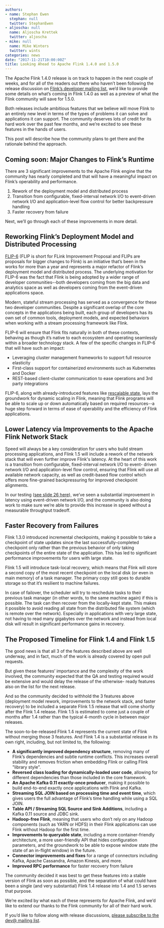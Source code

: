 ```yaml
---
authors:
- name: Stephan Ewen
  stephan: null
  twitter: StephanEwen
- aljoscha: null
  name: Aljoscha Krettek
  twitter: aljoscha
- mike: null
  name: Mike Winters
  twitter: wints
categories: news
date: "2017-11-21T10:00:00Z"
title: Looking Ahead to Apache Flink 1.4.0 and 1.5.0
---
```


The Apache Flink 1.4.0 release is on track to happen in the next couple of weeks, and for all of the
readers out there who haven’t been following the release discussion on [Flink’s developer mailing
list](http://flink.apache.org/community.html#mailing-lists), we’d like to provide some details on
what’s coming in Flink 1.4.0 as well as a preview of what the Flink community will save for 1.5.0.

Both releases include ambitious features that we believe will move Flink to an entirely new level in
terms of the types of problems it can solve and applications it can support. The community deserves
lots of credit for its hard work over the past few months, and we’re excited to see these features
in the hands of users.

This post will describe how the community plans to get there and the rationale behind the approach.

## Coming soon: Major Changes to Flink’s Runtime

There are 3 significant improvements to the Apache Flink engine that the community has nearly
completed and that will have a meaningful impact on Flink’s operability and performance.

1. Rework of the deployment model and distributed process
2. Transition from configurable, fixed-interval network I/O to event-driven network I/O and application-level flow control for better backpressure handling
3. Faster recovery from failure

Next, we’ll go through each of these improvements in more detail.

## Reworking Flink’s Deployment Model and Distributed Processing

[FLIP-6](https://cwiki.apache.org/confluence/pages/viewpage.action?pageId=65147077) (FLIP is short for
FLink Improvement Proposal and FLIPs are proposals for bigger changes to Flink) is an initiative
that’s been in the works for more than a year and represents a major refactor of Flink’s deployment
model and distributed process. The underlying motivation for FLIP-6 was the fact that Flink is being
adopted by a wider range of developer communities--both developers coming from the big data and
analytics space as well as developers coming from the event-driven applications space.

Modern, stateful stream processing has served as a convergence for these two developer communities.
Despite a significant overlap of the core concepts in the applications being built, each group of
developers has its own set of common tools, deployment models, and expected behaviors when working
with a stream processing framework like Flink.

FLIP-6 will ensure that Flink fits naturally in both of these contexts, behaving as though it’s
native to each ecosystem and operating seamlessly within a broader technology stack. A few of the
specific changes in FLIP-6 that will have such an impact:

 - Leveraging cluster management frameworks to support full resource elasticity
 - First-class support for containerized environments such as Kubernetes and Docker
 - REST-based client-cluster communication to ease operations and 3rd party integrations

FLIP-6, along with already-introduced features like
[rescalable state](https://data-artisans.com/blog/apache-flink-at-mediamath-rescaling-stateful-applications),
lays the groundwork for dynamic scaling in Flink, meaning that Flink programs will be able to scale up or down
automatically based on required resources--a huge step forward in terms of ease of operability and
the efficiency of Flink applications.

## Lower Latency via Improvements to the Apache Flink Network Stack

Speed will always be a key consideration for users who build stream processing applications, and
Flink 1.5 will include a rework of the network stack that will even further improve Flink's latency.
At the heart of this work is a transition from configurable, fixed-interval network I/O to event-
driven network I/O and application-level flow control, ensuring that Flink will use all available
network capacity, as well as credit-based flow control which offers more fine-grained backpressuring
for improved checkpoint alignments.

In our testing ([see slide 26 here](https://www.slideshare.net/FlinkForward/flink-forward-berlin-2017-nico-kruber-building-a-network-stack-for-optimal-throughput-lowlatency-tradeoffs#26)),
we’ve seen a substantial improvement in latency using event-driven network I/O, and the community
is also doing work to make sure we’re able to provide this increase in speed without a measurable
throughput tradeoff.

## Faster Recovery from Failures

Flink 1.3.0 introduced incremental checkpoints, making it possible to take a checkpoint of state
updates since the last successfully-completed checkpoint only rather than the previous behavior of
only taking checkpoints of the entire state of the application. This has led to significant
performance improvements for users with large state.

Flink 1.5 will introduce task-local recovery, which means that Flink will store a second copy of the
most recent checkpoint on the local disk (or even in main memory) of a task manager. The primary
copy still goes to durable storage so that it’s resilient to machine failures.

In case of failover, the scheduler will try to reschedule tasks to their previous task manager (in
other words, to the same machine again) if this is possible. The task can then recover from the
locally-kept state. This makes it possible to avoid reading all state from the distributed file
system (which is remote over the network). Especially in applications with very large state, not
having to read many gigabytes over the network and instead from local disk will result in
significant performance gains in recovery.

## The Proposed Timeline for Flink 1.4 and Flink 1.5

The good news is that all 3 of the features described above are well underway, and in fact, much of
the work is already covered by open pull requests.

But given these features’ importance and the complexity of the work involved, the community expected
that the QA and testing required would be extensive and would delay the release of the otherwise-
ready features also on the list for the next release.

And so the community decided to withhold the 3 features above (deployment model rework, improvements
to the network stack, and faster recovery) to be included a separate Flink 1.5 release that will
come shortly after the Flink 1.4 release. Flink 1.5 is estimated to come just a couple of months
after 1.4 rather than the typical 4-month cycle in between major releases.

The soon-to-be-released Flink 1.4 represents the current state of Flink without merging those 3
features. And Flink 1.4 is a substantial release in its own right, including, but not limited to,
the following:

- **A significantly improved dependency structure**, removing many of Flink’s dependencies and subtle runtime conflicts. This increases overall stability and removes friction when embedding Flink or calling Flink "library style".
- **Reversed class loading for dynamically-loaded user code**, allowing for different dependencies than those included in the core framework.
- **An Apache Kafka 0.11 exactly-once producer**, making it possible to build end-to-end exactly once applications with Flink and Kafka.
- **Streaming SQL JOIN based on processing time and event time**, which gives users the full advantage of Flink’s time handling while using a SQL JOIN.
- **Table API / Streaming SQL Source and Sink Additions**, including a Kafka 0.11 source and JDBC sink.
- **Hadoop-free Flink**, meaning that users who don’t rely on any Hadoop components (such as YARN or HDFS) in their Flink applications can use Flink without Hadoop for the first time.
- **Improvements to queryable state**, including a more container-friendly architecture, a more user-friendly API that hides configuration parameters, and the groundwork to be able to expose window state (the state of an in-flight window) in the future.
- **Connector improvements and fixes** for a range of connectors including Kafka, Apache Cassandra, Amazon Kinesis, and more.
- **Improved RPC performance** for faster recovery from failure

The community decided it was best to get these features into a stable version of Flink as soon as
possible, and the separation of what could have been a single (and very substantial) Flink 1.4
release into 1.4 and 1.5 serves that purpose.

We’re excited by what each of these represents for Apache Flink, and we’d like to extend our thanks
to the Flink community for all of their hard work.

If you’d like to follow along with release discussions, [please subscribe to the dev@ mailing
list](http://flink.apache.org/community.html#mailing-lists).

